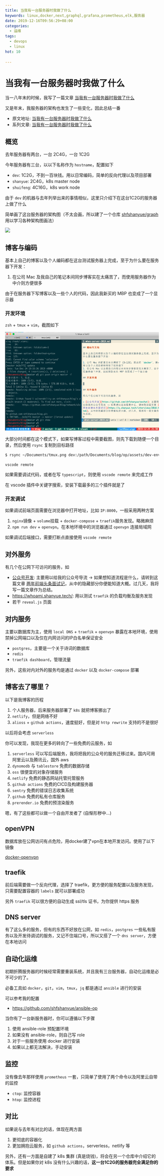 ```yaml
---
title: 当我有一台服务器时我做了什么
keywords: linux,docker,next,graphql,grafana,prometheus,elk,服务器
date: 2019-12-16T09:56:29+08:00
categories:
  - 运维
tags:
  - devops
  - linux
hot: 10

---
```


# 当我有一台服务器时我做了什么

当一八年末的时候，我写了一篇文章 [当我有一台服务器时我做了什么](https://github.com/shfshanyue/op-note/blob/master/when-server.md)

又是年末，我服务器的架构也发生了一些变化，因此总结一番

<!--more-->

+ 原文地址: [当我有一台服务器时我做了什么](https://github.com/shfshanyue/op-note/blob/master/when-server-2019.md)
+ 系列文章: [当我有一台服务器时我做了什么](https://github.com/shfshanyue/op-note)

## 概览

去年服务器有两台，一台 2C4G，一台 1C2G

今年服务器有三台，以以下名称作为 `hostname`，配置如下

+ `dev`: 1C2G，不到一百块钱。用以日常编码，简单的反向代理以及项目部署
+ `shanyue`: 2C4G，k8s master node
+ `shuifeng`: 4C16G，k8s work node

由于 `dev` 的机器与去年列举出来的事情相似，这里只介绍下在这台1C2G的服务器上做了什么

简单画了这台服务器的架构图（不太会画，所以建了一个仓库 [shfshanyue/graph](https://github.com/shfshanyue/graph) 用以学习各种架构图画法）

![](https://raw.githubusercontent.com/shfshanyue/graph/master/draw/docker-compose.jpg)

## 博客与编码

基本上自己的博客以及个人编码都在这台测试服务器上完成，至于为什么要在服务器下开发：

1. 在公司 Mac 及我自己的笔记本间同步博客实在太痛苦了，而使用服务器作为中介则方便很多

由于在服务器下写博客以及一些个人的代码，因此我新买的 MBP 也变成了一个显示器

### 开发环境

`zsh` + `tmux` + `vim`，截图如下

![](./assets/dev-env.png)

大部分时间都在这个模式下，如果写博客过程中需要截图，则先下载到随便一个目录，然后使用 `rsync` 复制到目标路径

``` bash
$ rsync ~/Documents/tmux.png dev:/path/Documents/blog/op/assets/dev-env.png
```

`vscode remote`

如果需要调试代码，或者在写 `typescript`，则使用 `vscode remote` 来完成工作

在 vscode 插件中关键字搜索，安装下载最多的三个插件就是了

### 开发调试

如果调试前端页面需要在浏览器中打开地址，比如 `IP:8000`，一般采用两种方案

1. `nginx`镜像 + `volume`挂载 + `docker-compose` + `traefik`服务发现。略微麻烦
1. `npm run dev` + `openvpn`。在本地环境中的浏览器通过 `openvpn` 连接局域网

如果调试后端接口，需要打断点直接使用 `vscode remote`

## 对外服务

有几个在公网下可访问的服务，如

+ [公众号开发](https://github.com/shfshanyue/wechat): 主要用以给我的公众号导流 -> 如果想知道流程是什么，请转到这篇文章 [两年前端头条面试记](https://q.shanyue.tech/interviews/2018.html)，从中的隐藏部分你便能知道大概。过几天，我将写一篇文章作为总结。
+ <https://whoami.shanyue.tech/>: 用以测试 `traefik` 的负载均衡及服务发现
+ 若干 `reveal.js` 页面

## 对内服务

主要以数据库为主，使用 `local DNS` + `traefik` + `openvpn` 暴露在本地环境，使用禁掉公网端口以及仅在内网访问的IP白名单保证安全

+ `postgres`，主要是一个关于诗词的数据库
+ `redis`
+ `traefik dashboard`，管理流量

另外，这些对内对外的服务均是通过 `docker` 以及 `docker-compose` 部署

## 博客去了哪里？

以下是我博客的历程

1. 个人服务器，后来服务器部署了 `k8s` 就把博客挪出了
1. `netlify`，但是网络不好
1. `alioss` + `github actions`，速度挺好，但是对 `http rewrite` 支持的不是很好

以后将会考虑 `serverless`

你可以发现，我现在更多的转向了一些免费的云服务，如

1. `serverless` 可以写后端服务，我将把我的公众号的服务迁移过来。国内可用阿里云以及腾讯云，国外 aws
1. `dynomodb` 与 `tablestore` 免费的数据存储
1. `oss` 很便宜的对象存储服务
1. `netlify` 免费的静态网站托管托管服务
1. `github actions` 免费的CICD及构建服务器
1. `sentry` 免费的错误日志收集系统
1. `github` 免费的私有仓库服务
1. `prerender.io` 免费的预渲染服务

嗯，有了这些都可以做一个自由开发者了 (自惭形秽中...)

## openVPN

数据库放在公网访问有点危险，用docker建了vpn在本地开发访问。使用了以下镜像

[docker-openvpn](https://github.com/kylemanna/docker-openvpn)

## traefik

前后端需要做一个反向代理，选择了 traefik，更方便的服务配置以及服务发现，只需要配置容器的 `labels` 就可以部署成功

另外 `traefik` 可以很方便的自动生成 ssl/tls 证书，为你提供 https 服务

## DNS server

有了这么多的服务，但有的东西不好放在公网，如 `redis`，`postgres` 一些私有服务以及开发待调试的服务，又记不住端口号，所以又搭了一个 `dns server`，方便在本地访问

## 自动化运维

初期折腾服务器的时候经常需要重装系统，并且我有三台服务器，自动化运维是必不可少的了。

必备工具如 `docker`，`git`，`vim`，`tmux`，`jq` 都是通过 `ansible` 进行的安装

可以参考我的配置

+ <https://github.com/shfshanyue/ansible-op>

当你有了一台新服务器时，你可以遵循以下步骤

1. 使用 ansible-role 预配置环境
1. 如果没有 ansible-role，则自己写 role
1. 对于一些服务使用 docker 进行安装
1. 如果以上都无法解决，手动安装

## 监控

没有像去年那样使用 `prometheus` 一套，只简单了使用了两个命令以及阿里云自带的监控

+ `ctop`: 监控容器
+ `htop`: 监控进程

## 对比

如果说与去年有对比的话，体现在两方面

1. 更彻底的容器化
1. 更加拥抱云服务，如 `github actions`，serverless，netlify 等

另外，还有一方面是自建了 k8s 集群 (真是烧钱)，将会在另一个仓库中介绍它的体系。但是如果你对 k8s 没有什么兴趣的话，**这一台1C2G的服务器完全满足你的要求**
